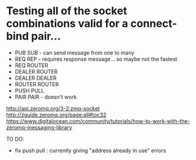 # Testing all of the socket combinations valid for a connect-bind pair...
* PUB SUB - can send message from one to many
* REQ REP - requires response message... so maybe not the fastest
* REQ ROUTER
* DEALER ROUTER
* DEALER DEALER
* ROUTER ROUTER
* PUSH PULL
* PAIR PAIR - doesn't work

http://api.zeromq.org/3-2:zmq-socket
http://zguide.zeromq.org/page:all#toc32
https://www.digitalocean.com/community/tutorials/how-to-work-with-the-zeromq-messaging-library

TO DO:
- fix push pull : currently giving "address already in use" errors
